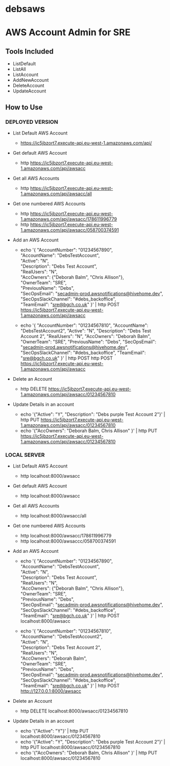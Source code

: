 # debsaws
# AWS Account Admin for SRE

## Tools Included
- ListDefault
- ListAll
- ListAccount
- AddNewAccount
- DeleteAccount
- UpdateAccount

## How to Use

### DEPLOYED VERSION

- List Default AWS Account
  - https://ic5jbzort7.execute-api.eu-west-1.amazonaws.com/api/

- Get default AWS Account
  - http https://ic5jbzort7.execute-api.eu-west-1.amazonaws.com/api/awsacc

- Get all AWS Accounts
  - http https://ic5jbzort7.execute-api.eu-west-1.amazonaws.com/api/awsacc/all

- Get one numbered AWS Accounts
  - http https://ic5jbzort7.execute-api.eu-west-1.amazonaws.com/api/awsacc/178611996779
  - http https://ic5jbzort7.execute-api.eu-west-1.amazonaws.com/api/awsacc/058700374591

- Add an AWS Account
  - echo '{ "AccountNumber": "01234567890", \
  "AccountName": "DebsTestAccount", \
  "Active": "N", \
  "Description": "Debs Test Account", \
  "RealUsers": "N", \
  "AccOwners": {"Deborah Balm", "Chris Allison"}, \
  "OwnerTeam": "SRE", \
  "PreviousName": "Debs", \
  "SecOpsEmail": "secadmin-prod.awsnotifications@hivehome.dev", \
  "SecOpsSlackChannel": "#debs_backoffice", \
  "TeamEmail": "sre@bgch.co.uk" }' | http POST https://ic5jbzort7.execute-api.eu-west-1.amazonaws.com/api/awsacc

  - echo '{ "AccountNumber": "01234567810", "AccountName": "DebsTestAccount2", "Active": "N", "Description": "Debs Test Account 2", "RealUsers": "N", "AccOwners": "Deborah Balm", "OwnerTeam": "SRE", "PreviousName": "Debs", "SecOpsEmail": "secadmin-prod.awsnotifications@hivehome.dev", "SecOpsSlackChannel": "#debs_backoffice", "TeamEmail": "sre@bgch.co.uk" }' | http POST http POST https://ic5jbzort7.execute-api.eu-west-1.amazonaws.com/api/awsacc


- Delete an Account
  - http DELETE https://ic5jbzort7.execute-api.eu-west-1.amazonaws.com/api/awsacc/01234567810

- Update Details in an account
  - echo '{"Active": "Y", "Description": "Debs purple Test Account 2"}' | http PUT https://ic5jbzort7.execute-api.eu-west-1.amazonaws.com/api/awsacc/01234567810
  - echo '{"AccOwners": "Deborah Balm, Chris Allison" }' | http PUT https://ic5jbzort7.execute-api.eu-west-1.amazonaws.com/api/awsacc/01234567810

### LOCAL SERVER

- List Default AWS Account
  - http localhost:8000/awsacc

- Get default AWS Account
  - http localhost:8000/awsacc

- Get all AWS Accounts
  - http localhost:8000/awsacc/all

- Get one numbered AWS Accounts
  - http localhost:8000/awsacc/178611996779
  - http localhost:8000/awsaccc/058700374591

- Add an AWS Account
  - echo '{ "AccountNumber": "01234567890", \
  "AccountName": "DebsTestAccount", \
  "Active": "N", \
  "Description": "Debs Test Account", \
  "RealUsers": "N", \
  "AccOwners": {"Deborah Balm", "Chris Allison"},\
  "OwnerTeam": "SRE", \
  "PreviousName": "Debs", \
  "SecOpsEmail": "secadmin-prod.awsnotifications@hivehome.dev", \
  "SecOpsSlackChannel": "#debs_backoffice", \
  "TeamEmail": "sre@bgch.co.uk" }' | http POST localhost:8000/awsacc

  - echo '{ "AccountNumber": "01234567810",\
   "AccountName": "DebsTestAccount2", \
   "Active": "N",\
   "Description": "Debs Test Account 2",\
   "RealUsers": "N",\
   "AccOwners": "Deborah Balm",\
   "OwnerTeam": "SRE",\
   "PreviousName": "Debs", \
   "SecOpsEmail": "secadmin-prod.awsnotifications@hivehome.dev",\
   "SecOpsSlackChannel": "#debs_backoffice", \
   "TeamEmail": "sre@bgch.co.uk" }' | http POST http://127.0.0.1:8000/awsacc


- Delete an Account
  - http DELETE localhost:8000/awsacc/01234567810

- Update Details in an account
  - echo '{"Active": "Y"}' | http PUT localhost:8000/awsacc/01234567810
  - echo '{"Active": "Y", "Description": "Debs purple Test Account 2"}' | http PUT localhost:8000/awsacc/01234567810
  - echo '{"AccOwners": "Deborah Balm, Chris Allison" }' | http PUT localhost:8000/awsacc/01234567810